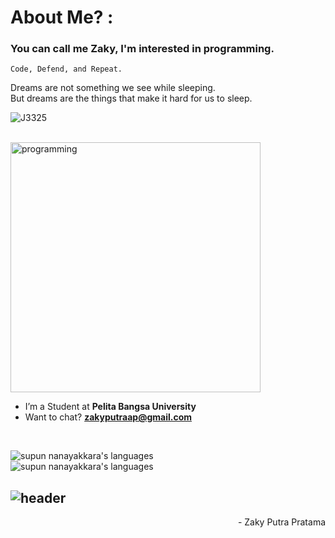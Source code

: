 <h1 align="left">About Me? : </h1>
<h3 align="left">You can call me Zaky, I'm interested in programming.</h3>

```ymal
Code, Defend, and Repeat.
```
<p align="left">Dreams are not something we see while sleeping.<br>But dreams are the things that make it hard for us to sleep.</p>
<p align="left"> 
 <img src="https://komarev.com/ghpvc/?username=J3325&label=Profile%20views&color=3A3960&style=flat" alt="J3325" />
<!--  <img alt="Profile followers" src="https://img.shields.io/github/followers/J3325"> -->
</p>
<br>
<img align="center" alt="programming" width="400" src="https://i.pinimg.com/originals/98/1a/b7/981ab7f08fe9e1ce0e85f1eadfa5a6d9.gif">
<br>

- I’m a Student at **Pelita Bangsa University**
- Want to chat? **zakyputraap@gmail.com**

<br>
<!-- <h3 align="left">My Tool:</h3> -->
<p align="left">
 <img src="https://img.shields.io/badge/Languages-Python | Java | PHP | JavaScript | MySql -EEE4B1.svg" alt="supun nanayakkara's languages" /><br>
 <img src="https://img.shields.io/badge/Tools-Git | Github | VS Code | Android Studio | Figma -E2DFD0.svg" alt="supun nanayakkara's languages" />
<!--   <a href="https://skillicons.dev">
    <img src="https://skillicons.dev/icons?i=git,github,vscode,androidstudio,figma" /><br> -->
<!--    <img src="https://skillicons.dev/icons?i=python,java,javascript,php,mysql" /> -->
<!-- </a> -->
</p>
<!-- <br> -->
<!-- <p align="left"> -->
<!-- <a href="https://github.com/J3325"> -->
<!-- <img width="49.5%" src="https://github-readme-stats.vercel.app/api?username=J3325&show_icons=true&theme=tokyonight&include_all_commits=true&count_private=true&hide_border=true" /><br> -->
<!-- <img width="30%" src="https://github-readme-stats.vercel.app/api/top-langs/?username=J3325&langs_count=10&theme=tokyonight&layout=compact&hide_border=true" /><br> -->
<!-- <img width="45%" src="https://github-readme-streak-stats.herokuapp.com/?user=J3325&theme=tokyonight&hide_border=true" /> -->
<!-- </a> -->
<!-- </p> -->

![header](https://capsule-render.vercel.app/api?type=waving&color=2A0944&height=150&section=footer)
---

<p align="right" > - Zaky Putra Pratama </a></p>
